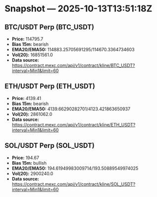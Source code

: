 # Snapshot — 2025-10-13T13:51:18Z

## BTC/USDT Perp (BTC_USDT)
- **Price:** 114795.7
- **Bias 15m:** bearish
- **EMA20/EMA50:** 114883.25705691295/114670.3364734603
- **Vol(20):** 16851561.0
- **Data source:** https://contract.mexc.com/api/v1/contract/kline/BTC_USDT?interval=Min1&limit=60

## ETH/USDT Perp (ETH_USDT)
- **Price:** 4139.41
- **Bias 15m:** bearish
- **EMA20/EMA50:** 4139.66290282701/4123.421863650937
- **Vol(20):** 2861062.0
- **Data source:** https://contract.mexc.com/api/v1/contract/kline/ETH_USDT?interval=Min1&limit=60

## SOL/USDT Perp (SOL_USDT)
- **Price:** 194.67
- **Bias 15m:** bullish
- **EMA20/EMA50:** 194.61949983009714/193.50889549974025
- **Vol(20):** 2900240.0
- **Data source:** https://contract.mexc.com/api/v1/contract/kline/SOL_USDT?interval=Min1&limit=60
